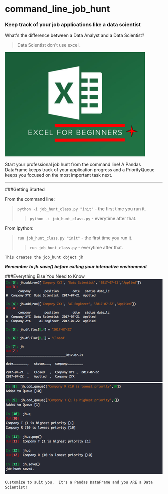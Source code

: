 # command_line_job_hunt
### Keep track of your job applications like a data scientist

What's the difference between a Data Analyst and a Data Scientist?
> Data Scientist don't use excel.


![for_beginners](imgs/for_beginners.png)

Start your professional job hunt from the command line!
A Pandas DataFrame keeps track of your application progress
and a PriorityQueue keeps you focused on the most important task next.

___


###Getting Started


From the command line:
> ```python -i job_hunt_class.py "init"```  - the first time you run it.
>> ```python -i job_hunt_class.py```  - everytime after that.

From ipython:
> ```run job_hunt_class.py "init"```  - the first time you run it.
>> ```run job_hunt_class.py```  - everytime after that.


    This creates the job_hunt object jh
***Remember to jh.save() before exiting your interactive environment***

###Everything Else You Need to Know
![everything_else_df](imgs/jh_data_frame.png)
![everything_else_queue](imgs/jh_queue.png)

    Customize to suit you.  It's a Pandas DataFrame and you ARE a Data Scientist!
